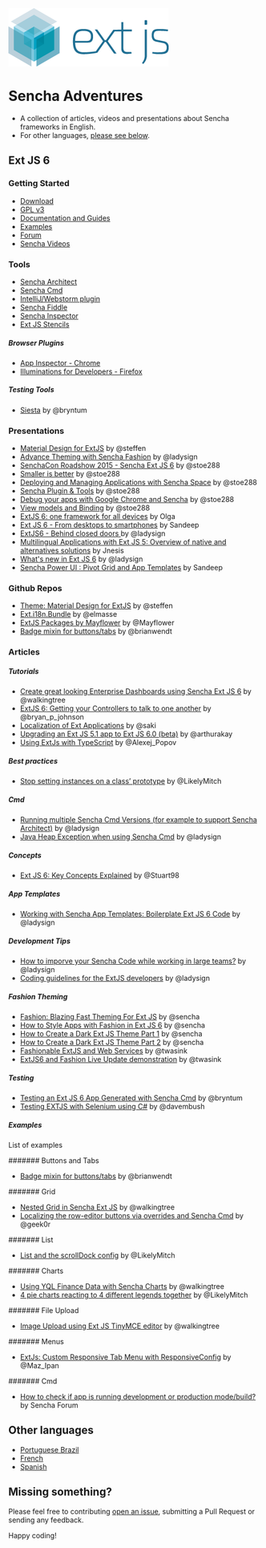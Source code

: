 <img src="img/extjs-logo.png">

# Sencha Adventures
- A collection of articles, videos and presentations about Sencha frameworks in English.
- For other languages, [please see below](https://github.com/loiane/sencha-adventures#other-languages).

## Ext JS 6

### Getting Started
- [Download](https://www.sencha.com/products/extjs/)
- [GPL v3](https://www.sencha.com/legal/GPL/)
- [Documentation and Guides](http://docs.sencha.com/)
- [Examples](http://examples.sencha.com/extjs/6.0.0/examples/)
- [Forum](https://www.sencha.com/forum/)
- [Sencha Videos](https://vimeo.com/sencha)

### Tools
- [Sencha Architect](https://www.sencha.com/products/architect/#overview)
- [Sencha Cmd](https://www.sencha.com/products/extjs/#sencha-cmd)
- [IntelliJ/Webstorm plugin](https://plugins.jetbrains.com/plugin/7740?pr=phpStorm)
- [Sencha Fiddle](https://fiddle.sencha.com)
- [Sencha Inspector](https://www.sencha.com/blog/sencha-inspector-early-access-is-available/)
- [Ext JS Stencils](http://pages.sencha.com/Stencils_LP_1.html)

##### Browser Plugins
- [App Inspector - Chrome](https://chrome.google.com/webstore/detail/app-inspector-for-sencha/pbeapidedgdpniokbedbfbaacglkceae?hl=en)
- [Illuminations for Developers - Firefox](http://www.illuminations-for-developers.com/)

##### Testing Tools
- [Siesta](http://www.bryntum.com/products/siesta/) by @bryntum

### Presentations
- [Material Design for ExtJS](https://speakerdeck.com/steffenhiller/materializing-ext-js) by @steffen
- [Advance Theming with Sencha Fashion](https://speakerdeck.com/steffenhiller/materializing-ext-js) by @ladysign
- [SenchaCon Roadshow 2015 - Sencha Ext JS 6](http://www.slideshare.net/stoe288/sencha-ext-js-6) by @stoe288
- [Smaller is better](http://www.slideshare.net/stoe288/senchacon-roadshow-2015-smaller-is-better) by @stoe288
- [Deploying and Managing Applications with Sencha Space](http://www.slideshare.net/stoe288/senchacon-roadshow-2015-view-models-and-binding) by @stoe288
- [Sencha Plugin & Tools](http://www.slideshare.net/stoe288/sencha-plugin-tools) by @stoe288
- [Debug your apps with Google Chrome and Sencha](http://www.slideshare.net/stoe288/debug-your-apps) by @stoe288
- [View models and Binding](http://www.slideshare.net/stoe288/view-models-and-binding) by @stoe288
- [ExtJS 6: one framework for all devices](https://speakerdeck.com/olgapetrova/extjs-6-one-framework-for-all-devices) by Olga
- [Ext JS 6 - From desktops to smartphones](https://speakerdeck.com/savelee/sandeep-ext-js-6-from-desktops-to-smartphones) by Sandeep
- [ExtJS6 - Behind closed doors ](https://speakerdeck.com/savelee/extjs6-behind-closed-doors) by @ladysign
- [Multilingual Applications with Ext JS 5: Overview of native and alternatives solutions](https://speakerdeck.com/savelee/vincent-munier-jnesis-multilingual-applications-with-ext-js-5-overview-of-native-and-alternatives-solutions) by Jnesis
- [What's new in Ext JS 6](https://speakerdeck.com/savelee/whats-new-in-ext-js-6) by @ladysign
- [Sencha Power UI : Pivot Grid and App Templates](https://speakerdeck.com/savelee/sandeep-adwankar-sencha-power-ui-pivot-grid-and-app-templates) by Sandeep

### Github Repos
- [Theme: Material Design for ExtJS](https://github.com/steffen/theme-material) by @steffen
- [Ext.i18n.Bundle](https://github.com/elmasse/Ext.i18n.Bundle) by @elmasse
- [ExtJS Packages by Mayflower](https://github.com/mayflower/ExtJsPackages/) by @Mayflower
- [Badge mixin for buttons/tabs](https://github.com/whiskeredwonder/Ext.ux.mixin.Badge) by @brianwendt

### Articles

##### Tutorials
- [Create great looking Enterprise Dashboards using Sencha Ext JS 6](http://blogs.walkingtree.in/2015/04/28/create-great-looking-enterprise-dashboards-using-sencha-ext-js-6/) by @walkingtree
- [ExtJS 6: Getting your Controllers to talk to one another](https://medium.com/twelve-foot-guru/extjs-6-getting-your-controllers-to-talk-to-one-another-863189cc1d56) by @bryan_p_johnson
- [Localization of Ext Applications](http://extjs.eu/localization-of-ext-applications/) by @saki
- [Upgrading an Ext JS 5.1 app to Ext JS 6.0 (beta)](http://www.akawebdesign.com/2015/06/04/upgrading-an-ext-js-5-1-app-to-ext-js-6-0-beta/) by @arthurakay
- [Using ExtJs with TypeScript](https://blorkfish.wordpress.com/2013/01/28/using-extjs-with-typescript/) by @Alexej_Popov

##### Best practices
- [Stop setting instances on a class’ prototype](https://sencha.guru/2015/07/29/instances-on-prototype-are-bad/) by @LikelyMitch

##### Cmd
- [Running multiple Sencha Cmd Versions (for example to support Sencha Architect)](http://www.ladysign-apps.com/developer/running-multiple-sencha-cmd-versions-for-example-to-support-sencha-architect/) by @ladysign
- [Java Heap Exception when using Sencha Cmd](http://www.ladysign-apps.com/developer/java-heap-exception-when-using-sencha-cmd/) by @ladysign

##### Concepts
- [Ext JS 6: Key Concepts Explained](http://www.stuartashworth.com/blog/ext-js-6-key-concepts-explained/) by @Stuart98 

##### App Templates
- [Working with Sencha App Templates: Boilerplate Ext JS 6 Code](http://www.ladysign-apps.com/developer/working-with-sencha-app-templates-boilerplate-ext-js-6-code/) by @ladysign

##### Development Tips
- [How to imporve your Sencha Code while working in large teams?](http://www.ladysign-apps.com/developer/how-to-improve-your-sencha-code-while-working-in-large-teams/) by @ladysign
- [Coding guidelines for the ExtJS developers](http://blogs.walkingtree.in/2015/03/21/coding-guidelines-for-the-extjs-developers/) by @ladysign

##### Fashion Theming
- [Fashion: Blazing Fast Theming For Ext JS](https://www.sencha.com/blog/fashion-blazing-fast-theming-for-ext-js/) by @sencha
- [How to Style Apps with Fashion in Ext JS 6](https://www.sencha.com/blog/how-to-style-apps-with-fashion-in-ext-js-6/) by @sencha
- [How to Create a Dark Ext JS Theme Part 1](https://www.sencha.com/blog/how-to-create-a-dark-ext-js-theme-part-1/) by @sencha
- [How to Create a Dark Ext JS Theme Part 2](https://www.sencha.com/blog/how-to-create-a-dark-ext-js-theme-part-2/) by @sencha
- [Fashionable ExtJS and Web Services](http://twasink.net/2015/07/23/fashionable-extjs-and-web-services/) by @twasink
- [ExtJS6 and Fashion Live Update demonstration](http://twasink.net/2015/07/24/extjs6-and-fashion-live-update-demonstration/) by @twasink

##### Testing
- [Testing an Ext JS 6 App Generated with Sencha Cmd](http://www.bryntum.com/blog/testing-an-ext-js-6-app-generated-with-sencha-cmd/) by @bryntum
- [Testing EXTJS with Selenium using C#](http://blog.dmbcllc.com/testing-extjs-with-selenium-using-c/) by @davembush

##### Examples

List of examples

####### Buttons and Tabs
- [Badge mixin for buttons/tabs](https://www.sencha.com/forum/showthread.php?303725) by @brianwendt

####### Grid
- [Nested Grid in Sencha Ext JS](http://blogs.walkingtree.in/2015/06/30/nested-grid-in-sencha-ext-js/) by @walkingtree
- [Localizing the row-editor buttons via overrides and Sencha Cmd](http://www.entwicklungsgedanken.de/2015/07/23/localizing-the-row-editor-buttons-via-overrides-and-sencha-cmd/) by @geek0r

####### List
- [List and the scrollDock config](https://sencha.guru/2015/07/24/list-scrolldock-config/) by @LikelyMitch

####### Charts
- [Using YQL Finance Data with Sencha Charts](http://blogs.walkingtree.in/2015/05/29/using-yql-finance-data-with-sencha-charts/) by @walkingtree
- [4 pie charts reacting to 4 different legends together](https://fiddle.sencha.com/#fiddle/r19) by @LikelyMitch

####### File Upload
- [Image Upload using Ext JS TinyMCE editor](http://blogs.walkingtree.in/2015/05/28/image-upload-using-ext-js-tinymce-editor/) by @walkingtree

####### Menus
- [ExtJs: Custom Responsive Tab Menu with ResponsiveConfig](https://mazipanneh.wordpress.com/2015/07/30/extjs-custom-responsive-tab-menu-with-responsiveconfig/) by @Maz_Ipan

####### Cmd
- [How to check if app is running development or production mode/build?](https://www.sencha.com/forum/showthread.php?303805) by Sencha Forum

## Other languages
- [Portuguese Brazil](https://github.com/loiane/sencha-adventures/blob/master/README-pt_BR.md)
- [French](https://github.com/loiane/sencha-adventures/blob/master/README-fr.md)
- [Spanish](https://github.com/loiane/sencha-adventures/blob/master/README-es.md)

## Missing something?

Please feel free to contributing [open an issue](https://github.com/loiane/sencha-adventures/issues/new), submitting a Pull Request or sending any feedback.

Happy coding!
